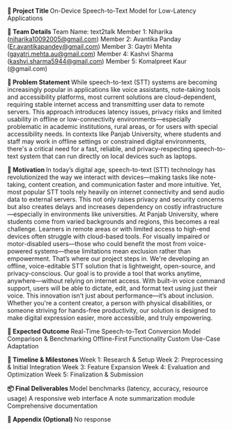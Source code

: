 <b> 🧠 Project Title </b>
On-Device Speech-to-Text Model for Low-Latency Applications 

<b> 👥 Team Details </b>
Team Name: text2talk
Member 1: Niharika (niharika10092005@gmail.com)
Member 2: Avantika Panday (Er.avantikapandey@gmail.com)
Member 3: Gaytri Mehta (gayatri.mehta.au@gmail.com)
Member 4: Kashvi Sharma (kashvi.sharma5944@gmail.com)
Member 5: Komalpreet Kaur (@gmail.com)

<b> 🧩 Problem Statement  </b>
While speech-to-text (STT) systems are becoming increasingly popular in applications like voice assistants, note-taking tools and accessibility platforms, most current solutions are cloud-dependent, requiring stable internet access and transmitting user data to remote servers. This approach introduces latency issues, privacy risks and limited usability in offline or low-connectivity environments—especially problematic in academic institutions, rural areas, or for users with special accessibility needs.
In contexts like Panjab University, where students and staff may work in offline settings or constrained digital environments, there's a critical need for a fast, reliable, and privacy-respecting speech-to-text system that can run directly on local devices such as laptops.

<b> 🚀 Motivation  </b>
In today’s digital age, speech-to-text (STT) technology has revolutionized the way we interact with devices—making tasks like note-taking, content creation, and communication faster and more intuitive. Yet, most popular STT tools rely heavily on internet connectivity and send audio data to external servers. This not only raises privacy and security concerns but also creates delays and increases dependency on costly infrastructure—especially in environments like universities.
At Panjab University, where students come from varied backgrounds and regions, this becomes a real challenge. Learners in remote areas or with limited access to high-end devices often struggle with cloud-based tools. For visually impaired or motor-disabled users—those who could benefit the most from voice-powered systems—these limitations mean exclusion rather than empowerment.
That’s where our project steps in.
We're developing an offline, voice-editable STT solution that is lightweight, open-source, and privacy-conscious. Our goal is to provide a tool that works anytime, anywhere—without relying on internet access. With built-in voice command support, users will be able to dictate, edit, and format text using just their voice.
This innovation isn’t just about performance—it’s about inclusion. Whether you're a content creator, a person with physical disabilities, or someone striving for hands-free productivity, our solution is designed to make digital expression easier, more accessible, and truly empowering.

<b> 🎯 Expected Outcome  </b>
Real-Time Speech-to-Text Conversion
Model Comparison & Benchmarking
Offline-First Functionality
Custom Use-Case Adaptation

<b> 📅 Timeline & Milestones  </b>
Week 1: Research & Setup 
Week 2: Preprocessing & Initial Integration
Week 3: Feature Expansion
Week 4: Evaluation and Optimization
Week 5: Finalization & Submission

<b> 📦 Final Deliverables  </b>
Model benchmarks (latency, accuracy, resource usage)
A responsive web interface
A note summarization module
Comprehensive documentation

<b> 📎 Appendix (Optional) </b>
No response
